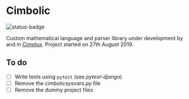# Cimbolic

![status-badge](https://img.shields.io/badge/status-under_development-green.svg)

Custom mathematical language and parser library under development by and in [Cimplux](http://www.cimplux.com/). Project started on 27th August 2019.

## To do

- [ ] Write tests using `pytest` (see *pytest-django*)
- [ ] Remove the *cimbolicsysvars.py* file
- [ ] Remove the dummy project files
